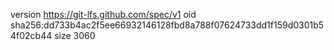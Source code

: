 version https://git-lfs.github.com/spec/v1
oid sha256:dd733b4ac2f5ee66932146128fbd8a788f07624733dd1f159d0301b54f02cb44
size 3060
